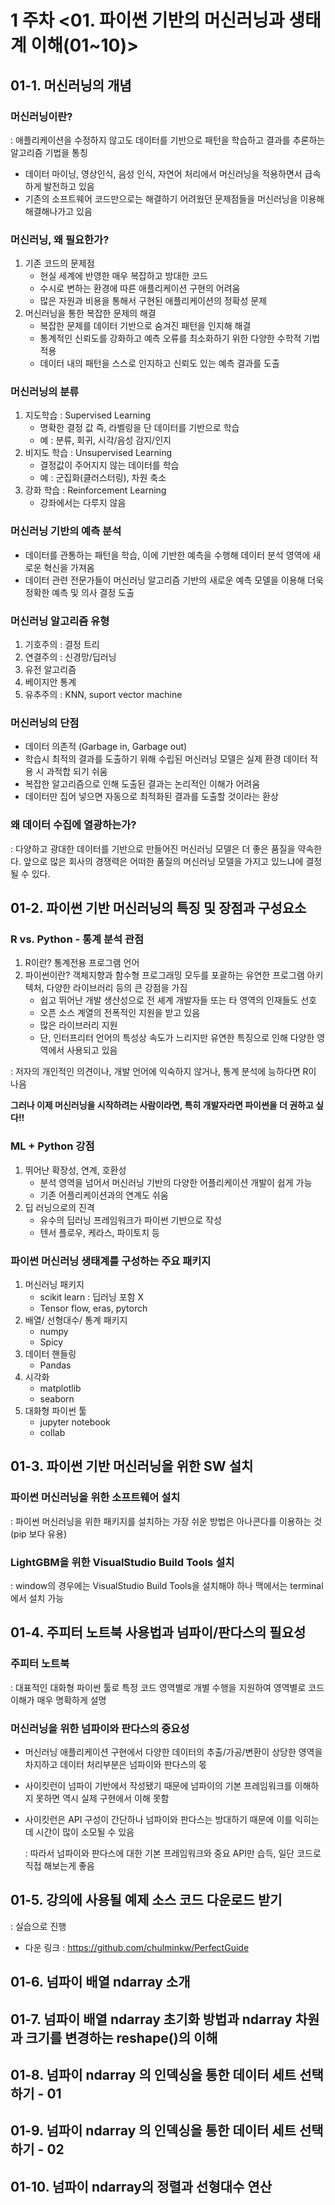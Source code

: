 # 1 주차 <01. 파이썬 기반의 머신러닝과 생태계 이해(01~10)>

## 01-1. 머신러닝의 개념

### 머신러닝이란?

: 애플리케이션을 수정하지 않고도 데이터를 기반으로 패턴을 학습하고 결과를 추론하는 알고리즘 기법을 통칭

- 데이터 마이닝, 영상인식, 음성 인식, 자연어 처리에서 머신러닝을 적용하면서 급속하게 발전하고 있음
- 기존의 소프트웨어 코드만으로는 해결하기 어려웠던 문제점들을 머신러닝을 이용해 해결해나가고 있음

### 머신러닝, 왜 필요한가?

1. 기존 코드의 문제점
   - 현실 세계에 반영한 매우 복잡하고 방대한 코드
   - 수시로 변하는 환경에 따른 애플리케이션 구현의 어려움
   - 많은 자원과 비용을 통해서 구현된 애플리케이션의 정확성 문제
2. 머신러닝을 통한 복잡한 문제의 해결
   - 복잡한 문제를 데이터 기반으로 숨겨진 패턴을 인지해 해결
   - 통계적인 신뢰도를 강화하고 예측 오류를 최소화하기 위한 다양한 수학적 기법 적용
   - 데이터 내의 패턴을 스스로 인지하고 신뢰도 있는 예측 결과를 도출

### 머신러닝의 분류

1. 지도학습 : Supervised Learning
   - 명확한 결정 값 즉, 라벨링을 단 데이터를 기반으로 학습
   - 예 : 분류, 회귀, 시각/음성 감지/인지
2. 비지도 학습 : Unsupervised Learning
   - 결정값이 주어지지 않는 데이터를 학습
   - 예 : 군집화(클러스터링), 차원 축소
3. 강화 학습 : Reinforcement Learning
   - 강좌에서는 다루지 않음

### 머신러닝 기반의 예측 분석

- 데이터를 관통하는 패턴을 학습, 이에 기반한 예측을 수행해 데이터 분석 영역에 새로운 혁신을 가져옴
- 데이터 관련 전문가들이 머신러닝 알고리즘 기반의 새로운 예측 모델을 이용해 더욱 정확한 예측 및 의사 결정 도출

### 머신러닝 알고리즘 유형

1. 기호주의 : 결정 트리
2. 연결주의 : 신경망/딥러닝
3. 유전 알고리즘
4. 베이지안 통계
5. 유추주의 : KNN, suport vector machine

### 머신러닝의 단점

- 데이터 의존적 (Garbage in, Garbage out)
- 학습시 최적의 결과를 도출하기 위해 수립된 머신러닝 모델은 실제 환경 데이터 적용 시 과적합 되기 쉬움
- 복잡한 알고리즘으로 인해 도출된 결과는 논리적인 이해가 어려움
- 데이터만 집어 넣으면 자동으로 최적화된 결과를 도출할 것이라는 환상

### 왜 데이터 수집에 열광하는가?

: 다양하고 광대한 데이터를 기반으로 만들어진 머신러닝 모델은 더 좋은 품질을 약속한다. 앞으로 많은 회사의 경쟁력은 어떠한 품질의 머신러닝 모델을 가지고 있느냐에 결정 될 수 있다.



## 01-2. 파이썬 기반 머신러닝의 특징 및 장점과 구성요소

### R vs. Python - 통계 분석 관점

1. R이란? 통계전용 프로그램 언어
2. 파이썬이란? 객체지향과 함수형 프로그래밍 모두를 포괄하는 유연한 프로그램 아키텍처, 다양한 라이브러리 등의 큰 강점을 가짐
   - 쉽고 뛰어난 개발 생산성으로 전 셰계 개발자들 또는 타 영역의 인재들도 선호
   - 오픈 소스 계열의 전폭적인 지원을 받고 있음
   - 많은 라이브러리 지원
   - 단, 인터프리터 언어의 특성상 속도가 느리지만 유연한 특징으로 인해 다양한 영역에서 사용되고 있음

: 저자의 개인적인 의견이나, 개발 언어에 익숙하지 않거나, 통계 분석에 능하다면 R이 나음

**그러나 이제 머신러닝을 시작하려는 사람이라면, 특히 개발자라면 파이썬을 더 권하고 싶다!!**

### ML + Python 강점 

1. 뛰어난 확장성, 연계, 호환성
   - 분석 영역을 넘어서 머신러닝 기반의 다양한 어플리케이션 개발이 쉽게 가능
   - 기존 어플리케이션과의 연계도 쉬움
2. 딥 러닝으로의 진격
   - 유수의 딥러닝 프레임워크가 파이썬 기반으로 작성
   - 텐서 플로우, 케라스, 파이토치 등

### 파이썬 머신러닝 생태계를 구성하는 주요 패키지

1. 머신러닝 패키지
   - scikit learn : 딥러닝 포함 X
   - Tensor flow, eras, pytorch
2. 배열/ 선형대수/ 통계 패키지
   - numpy
   - Spicy
3. 데이터 핸들링
   - Pandas
4. 시각화
   - matplotlib
   - seaborn
5. 대화형 파이썬 툴
   - jupyter notebook
   - collab

## 01-3. 파이썬 기반 머신러닝을 위한 SW 설치

### 파이썬 머신러닝을 위한 소프트웨어 설치

: 파이썬 머신러닝을 위한 패키지를 설치하는 가장 쉬운 방법은 아나콘다를 이용하는 것(pip 보다 유용)

### LightGBM을 위한 VisualStudio Build Tools 설치

: window의 경우에는 VisualStudio Build Tools을 설치해야 하나 맥에서는 terminal에서 설치 가능

## 01-4.  주피터 노트북 사용법과 넘파이/판다스의 필요성

### 주피터 노트북

: 대표적인 대화형 파이썬 툴로 특정 코드 영역별로 개별 수행을 지원하여 영역별로 코드 이해가 매우 명확하게 설명

### 머신러닝을 위한 넘파이와 판다스의 중요성

- 머신러닝 애플리케이션 구현에서 다양한 데이터의 추출/가공/변환이 상당한 영역을 차지하고 데이터 처리부분은 넘파이와 판다스의 몫

- 사이킷런이 넘파이 기반에서 작성됐기 때문에 넘파이의 기본 프레임워크를 이해하지 못하면 역시 실제 구현에서 이해 못함

- 사이킷런은 API 구성이 간단하나 넘파이와 판다스는 방대하기 때문에 이를 익히는데 시간이 많이 소모될 수 있음

  : 따라서 넘파이와 판다스에 대한 기본 프레임워크와 중요 API만 습득, 일단 코드로 직접 해보는게 좋음

## 01-5. 강의에 사용될 예제 소스 코드 다운로드 받기
: 실습으로 진행
- 다운 링크 : <https://github.com/chulminkw/PerfectGuide>

## 01-6. 넘파이 배열 ndarray 소개 



## 01-7. 넘파이 배열 ndarray 초기화 방법과 ndarray 차원과 크기를 변경하는 reshape()의 이해



## 01-8. 넘파이 ndarray 의 인덱싱을 통한 데이터 세트 선택하기 - 01



## 01-9. 넘파이 ndarray 의 인덱싱을 통한 데이터 세트 선택하기 - 02



## 01-10. 넘파이 ndarray의 정렬과 선형대수 연산













































